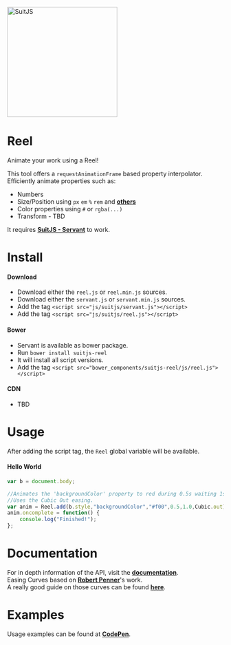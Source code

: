 [<img src="http://www.suitjs.com/img/logo-suitjs.svg?v=2" width="256" alt="SuitJS">](http://www.suitjs.com/)
# Reel

Animate your work using a Reel!  
  
This tool offers a `requestAnimationFrame` based property interpolator.
Efficiently animate properties such as:
* Numbers
* Size/Position using `px` `em` `%` `rem` and **[others](https://developer.mozilla.org/en/docs/Web/CSS/length)**
* Color properties using `#` or `rgba(...)`
* Transform - TBD
  
It requires **[SuitJS - Servant](https://github.com/suitjs/servant)** to work.

# Install
#### Download
* Download either the `reel.js` or `reel.min.js` sources.
* Download either the `servant.js` or `servant.min.js` sources.
* Add the tag `<script src="js/suitjs/servant.js"></script>`
* Add the tag `<script src="js/suitjs/reel.js"></script>`

#### Bower
* Servant is available as bower package.
* Run `bower install suitjs-reel`
* It will install all script versions.
* Add the tag `<script src="bower_components/suitjs-reel/js/reel.js"></script>`

#### CDN
* TBD

# Usage
After adding the script tag, the `Reel` global variable will be available.  
 
#### Hello World


```js
var b = document.body;

//Animates the 'backgroundColor' property to red during 0.5s waiting 1s to start.
//Uses the Cubic Out easing.
var anim = Reel.add(b.style,"backgroundColor","#f00",0.5,1.0,Cubic.out);
anim.oncomplete = function() {
    console.log("Finished!");
};

```

# Documentation
For in depth information of the API, visit the **[documentation](http://www.suitjs.com/docs/reel/)**.  
Easing Curves based on **[Robert Penner](http://robertpenner.com/easing/)**'s work.  
A really good guide on those curves can be found **[here](http://easings.net/)**.
 

# Examples
Usage examples can be found at **[CodePen](http://codepen.io/collection/XOyEpq/)**.

  
  
   